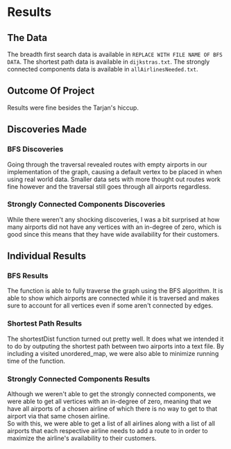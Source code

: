 # Results
## The Data
The breadth first search data is available in `REPLACE WITH FILE NAME OF BFS DATA`. The shortest path data is available in `dijkstras.txt`. The strongly connected components data is available in `allAirlinesNeeded.txt`. 
## Outcome Of Project
Results were fine besides the Tarjan's hiccup.
## Discoveries Made
### BFS Discoveries
Going through the traversal revealed routes with empty airports in our implementation of the graph, causing a default vertex to be placed in when using real world data. Smaller data sets with more thought out routes work fine however and the traversal still goes through all airports regardless.
### Strongly Connected Components Discoveries
While there weren't any shocking discoveries, I was a bit surprised at how many airports did not have any vertices with an in-degree of zero, which is good since this means that they have wide availability for their customers. 
## Individual Results
### BFS Results
The function is able to fully traverse the graph using the BFS algorithm. It is able to show which airports are connected while it is traversed and makes sure to account for all vertices even if some aren't connected by edges.
### Shortest Path Results
The shortestDist function turned out pretty well. It does what we intended it to do by outputing the shortest path between two airports into a text file. By including a visited unordered_map, we were also able to minimize running time of the function. 
### Strongly Connected Components Results
Although we weren't able to get the strongly connected components, we were able to get all vertices with an in-degree of zero, meaning that we have all airports of a chosen airline of which there is no way to get to that airport via that same chosen airline.<br/>
So with this, we were able to get a list of all airlines along with a list of all airports that each respective airline needs to add a route to in order to maximize the airline's availability to their customers.
